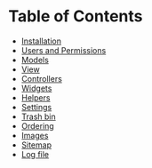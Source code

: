 Table of Contents
=================

- [Installation](./install.md)
- [Users and Permissions](./users.md)
- [Models](./models.md)
- [View](./views.md)
- [Controllers](./controllers.md)
- [Widgets](./widgets.md)
- [Helpers](./helpers.md)
- [Settings](./settings.md)
- [Trash bin](./trash.md)
- [Ordering](./ordering.md)
- [Images](./images.md)
- [Sitemap](./sitemap.md)
- [Log file](./log.md)
